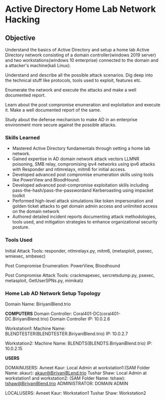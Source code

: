 # Active Directory Home Lab Network Hacking

## Objective
Understand the basics of Active Directory and setup a home lab Active Directory network consisting of a domain controller(windows 2019 server) and two workstations(windows 10 enterprise) connected to the domain and a attacker's machine(kali Linux). 

Understand and describe all the possible attack scenarios. Dig deep into the technical stuff like protocols, tools used to exploit, features etc. 

Enumerate the network and execute the attacks and make a well documented report.

Learn about the post compromise enumeration and exploitation and execute it. Make a well documented report of the same.

Study about the defense mechanism to make AD in an enterprise environment more secure against the possible attacks.


### Skills Learned

- Mastered Active Directory fundamentals through setting a home lab network.
- Gained expertise in AD domain network attack vectors LLMNR poisoning, SMB relay, compromising ipv4 networks using ipv6 attacks with Responder and ntlmrelayx, mitm6 for initial access.
- Developed advanced post compromise enumeration skills using tools like PowerView and BloodHound.
- Developed advanced post-compromise exploitation skills including pass-the-hash/pass-the-passwordand Kerberoasting using impacket toolkit
- Performed high-level attack simulations like token impersonation and golden ticket attacks to get domain admin access and unlimited access on the domain network
- Authored detailed incident reports documenting attack methodologies, tools used, and mitigation strategies to enhance organizational security posture.

### Tools Used
Initial Attack Tools: responder, ntlmrelayx.py, mitm6, (metasploit, psexec, wmiexec, smbexec)
	
Post Compromise Enumeration: PowerView, Bloodhound
			
Post Compromise Attack Tools: crackmapexec, sercretsdump.py, psexec, metasploit, GetUserSPNs.py, mimikatz

### Home Lab AD Network Setup Topology
Domain Name: BiriyaniBlend.trio

**COMPUTERS**
Domain Controller: Coral401-DC(coral401-DC.BiriyaniBlend.trio)
Domain Controller IP: 10.0.2.6

Workstation1:
Machine Name: BLENDTESTER(BLENDTESTER.BiriyaniBlend.trio)
IP: 10.0.2.7

Workstation2:
Machine Name: BLENDTS(BLENDTS.BiriyaniBlend.trio)
IP: 10.0.2.15

**USERS**

DOMAINUSERS:
Avneet Kaur: Local Admin at workstation1:(SAM Folder Name: akaur): akaur@BiriyaniBLend.trio
Tushar Shaw: Local Admin at workstation1 and workstation2: (SAM Folder Name: tshaw): tshaw@BiriyaniBlend.trio
ADMINISTRATOR: DOMAIN ADMIN

LOCALUSERS:
Avneet Kaur: Workstation1
Tushar Shaw: Workstation2
